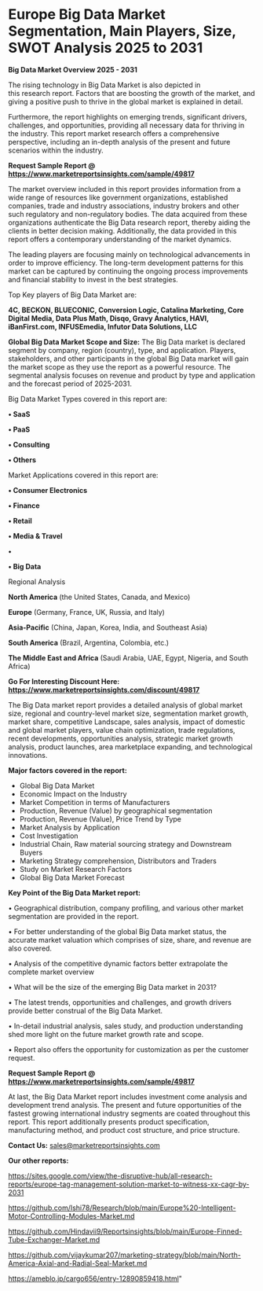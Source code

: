 # Europe Big Data Market Segmentation, Main Players, Size, SWOT Analysis 2025 to 2031

<Strong> Big Data Market Overview 2025 - 2031</strong>

The rising technology in Big Data Market is also depicted in this research report. Factors that are boosting the growth of the market, and giving a positive push to thrive in the global market is explained in detail.

Furthermore, the report highlights on emerging trends, significant drivers, challenges, and opportunities, providing all necessary data for thriving in the industry. This report market research offers a comprehensive perspective, including an in-depth analysis of the present and future scenarios within the industry.

<strong>Request Sample Report @ <a href=https://www.marketreportsinsights.com/sample/49817>https://www.marketreportsinsights.com/sample/49817</a></strong>

The market overview included in this report provides information from a wide range of resources like government organizations, established companies, trade and industry associations, industry brokers and other such regulatory and non-regulatory bodies. The data acquired from these organizations authenticate the Big Data research report, thereby aiding the clients in better decision making. Additionally, the data provided in this report offers a contemporary understanding of the market dynamics.

The leading players are focusing mainly on technological advancements in order to improve efficiency. The long-term development patterns for this market can be captured by continuing the ongoing process improvements and financial stability to invest in the best strategies.

Top Key players of Big Data Market are:

<strong>4C, BECKON, BLUECONIC, Conversion Logic, Catalina Marketing, Core Digital Media, Data Plus Math, Disqo, Gravy Analytics, HAVI, iBanFirst.com, INFUSEmedia, Infutor Data Solutions, LLC</strong>

<strong><b>Global Big Data Market Scope and Size:</b></strong>
The Big Data market is declared segment by company, region (country), type, and application. Players, stakeholders, and other participants in the global Big Data market will gain the market scope as they use the report as a powerful resource. The segmental analysis focuses on revenue and product by type and application and the forecast period of 2025-2031.

Big Data Market Types covered in this report are:

<strong>•  SaaS

•  PaaS

•  Consulting

•  Others</strong>

Market Applications covered in this report are:

<strong>•  Consumer Electronics

•  Finance

•  Retail

•  Media & Travel

•  

•  Big Data</strong> 

Regional Analysis

<strong>North America</strong> (the United States, Canada, and Mexico)

<strong>Europe</strong> (Germany, France, UK, Russia, and Italy)

<strong>Asia-Pacific</strong> (China, Japan, Korea, India, and Southeast Asia)

<strong>South America</strong> (Brazil, Argentina, Colombia, etc.)

<strong>The Middle East and Africa</strong> (Saudi Arabia, UAE, Egypt, Nigeria, and South Africa)

<strong>Go For Interesting Discount Here: <a href=https://www.marketreportsinsights.com/discount/49817>https://www.marketreportsinsights.com/discount/49817</a></strong>

The Big Data market report provides a detailed analysis of global market size, regional and country-level market size, segmentation market growth, market share, competitive Landscape, sales analysis, impact of domestic and global market players, value chain optimization, trade regulations, recent developments, opportunities analysis, strategic market growth analysis, product launches, area marketplace expanding, and technological innovations.

<strong><b>Major factors covered in the report:</b></strong>
<ul>
  <li>Global Big Data Market </li>
  <li>Economic Impact on the Industry</li>
  <li>Market Competition in terms of Manufacturers</li>
  <li>Production, Revenue (Value) by geographical segmentation</li>
  <li>Production, Revenue (Value), Price Trend by Type</li>
  <li>Market Analysis by Application</li>
  <li>Cost Investigation</li>
  <li>Industrial Chain, Raw material sourcing strategy and Downstream Buyers</li>
  <li>Marketing Strategy comprehension, Distributors and Traders</li>
  <li>Study on Market Research Factors</li>
  <li>Global Big Data Market Forecast</li>
</ul>

<strong><b>Key Point of the Big Data Market report:</b></strong>

• Geographical distribution, company profiling, and various other market segmentation are provided in the report.

• For better understanding of the global Big Data market status, the accurate market valuation which comprises of size, share, and revenue are also covered.

• Analysis of the competitive dynamic factors better extrapolate the complete market overview

• What will be the size of the emerging Big Data market in 2031?

• The latest trends, opportunities and challenges, and growth drivers provide better construal of the Big Data Market.

• In-detail industrial analysis, sales study, and production understanding shed more light on the future market growth rate and scope.

• Report also offers the opportunity for customization as per the customer request.

<strong>Request Sample Report @ <a href=https://www.marketreportsinsights.com/sample/49817>https://www.marketreportsinsights.com/sample/49817</a></strong>

At last, the Big Data Market report includes investment come analysis and development trend analysis. The present and future opportunities of the fastest growing international industry segments are coated throughout this report. This report additionally presents product specification, manufacturing method, and product cost structure, and price structure.

<strong>Contact Us:</strong>
sales@marketreportsinsights.com

<strong>Our other reports:</strong>

<a href=https://sites.google.com/view/the-disruptive-hub/all-research-reports/europe-tag-management-solution-market-to-witness-xx-cagr-by-2031>https://sites.google.com/view/the-disruptive-hub/all-research-reports/europe-tag-management-solution-market-to-witness-xx-cagr-by-2031</a>

<a href=https://github.com/Ishi78/Research/blob/main/Europe%20-Intelligent-Motor-Controlling-Modules-Market.md>https://github.com/Ishi78/Research/blob/main/Europe%20-Intelligent-Motor-Controlling-Modules-Market.md</a>

<a href=https://github.com/Hindavii9/Reportsinsights/blob/main/Europe-Finned-Tube-Exchanger-Market.md>https://github.com/Hindavii9/Reportsinsights/blob/main/Europe-Finned-Tube-Exchanger-Market.md</a>

<a href=https://github.com/vijaykumar207/marketing-strategy/blob/main/North-America-Axial-and-Radial-Seal-Market.md>https://github.com/vijaykumar207/marketing-strategy/blob/main/North-America-Axial-and-Radial-Seal-Market.md</a>

<a href=https://ameblo.jp/cargo656/entry-12890859418.html>https://ameblo.jp/cargo656/entry-12890859418.html</a>"
